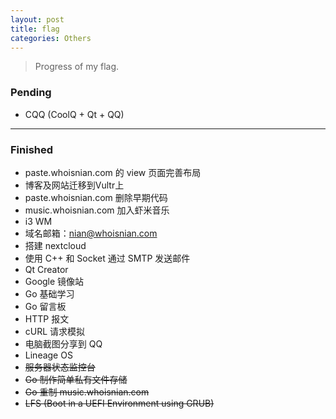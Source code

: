 ```yaml
---
layout: post
title: flag
categories: Others
---
```


> Progress of my flag.  

<!-- more -->

### Pending
* CQQ (CoolQ + Qt + QQ)

---

### Finished
* paste.whoisnian.com 的 view 页面完善布局
* 博客及网站迁移到Vultr上
* paste.whoisnian.com 删除早期代码
* music.whoisnian.com 加入虾米音乐
* i3 WM
* 域名邮箱：nian@whoisnian.com
* 搭建 nextcloud
* 使用 C++ 和 Socket 通过 SMTP 发送邮件
* Qt Creator
* Google 镜像站
* Go 基础学习
* Go 留言板
* HTTP 报文
* cURL 请求模拟
* 电脑截图分享到 QQ
* Lineage OS
* ~~服务器状态监控台~~
* ~~Go 制作简单私有文件存储~~
* ~~Go 重制 music.whoisnian.com~~
* ~~LFS (Boot in a UEFI Environment using GRUB)~~
